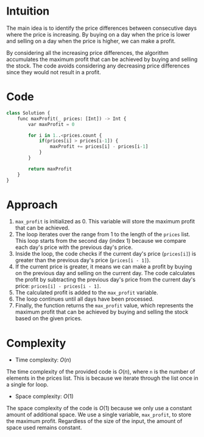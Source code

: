 # Intuition

The main idea is to identify the price differences between consecutive days where the price is increasing. By buying on a day when the price is lower and selling on a day when the price is higher, we can make a profit.

By considering all the increasing price differences, the algorithm accumulates the maximum profit that can be achieved by buying and selling the stock. The code avoids considering any decreasing price differences since they would not result in a profit.

# Code

```py
class Solution {
    func maxProfit(_ prices: [Int]) -> Int {
        var maxProfit = 0

        for i in 1..<prices.count {
            if(prices[i] > prices[i-1]) {
                maxProfit += prices[i] - prices[i-1]
            }
        }

        return maxProfit
    }
}
```

# Approach

1. `max_profit` is initialized as 0. This variable will store the maximum profit that can be achieved.
2. The loop iterates over the range from 1 to the length of the `prices` list. This loop starts from the second day (index 1) because we compare each day's price with the previous day's price.
3. Inside the loop, the code checks if the current day's price (`prices[i]`) is greater than the previous day's price (`prices[i - 1]`).
4. If the current price is greater, it means we can make a profit by buying on the previous day and selling on the current day. The code calculates the profit by subtracting the previous day's price from the current day's price: `prices[i] - prices[i - 1]`.
5. The calculated profit is added to the `max_profit` variable.
6. The loop continues until all days have been processed.
7. Finally, the function returns the `max_profit` value, which represents the maximum profit that can be achieved by buying and selling the stock based on the given prices.

# Complexity

- Time complexity: $O(n)$

The time complexity of the provided code is $O(n)$, where `n` is the number of elements in the prices list. This is because we iterate through the list once in a single for loop.

- Space complexity: $O(1)$

The space complexity of the code is $O(1)$ because we only use a constant amount of additional space. We use a single variable, `max_profit`, to store the maximum profit. Regardless of the size of the input, the amount of space used remains constant.